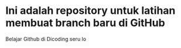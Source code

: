**Ini adalah repository untuk latihan membuat branch baru di GitHub**
==
Belajar Github di Dicoding seru lo
